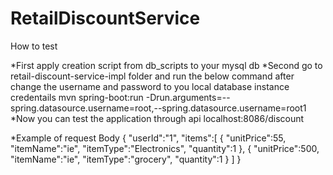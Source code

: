 # RetailDiscountService

How to test

*First apply creation script from db_scripts to your mysql db
*Second go to retail-discount-service-impl folder and run the below command after change the username and password to you local database instance credentails
	mvn spring-boot:run -Drun.arguments=--spring.datasource.username=root,--spring.datasource.username=root1
*Now you can test the application through api localhost:8086/discount

*Example of request Body
	{
	"userId":"1",
	"items":[
	{
		"unitPrice":55,
		"itemName":"ie",
		"itemType":"Electronics",
		"quantity":1
	},	{
		"unitPrice":500,
		"itemName":"ie",
		"itemType":"grocery",
		"quantity":1
	}
		]
}


